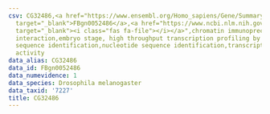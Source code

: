 ```yaml
---
csv: CG32486,<a href="https://www.ensembl.org/Homo_sapiens/Gene/Summary?db=core;g=FBgn0052486"
  target="_blank">FBgn0052486</a>,<a href="https://www.ncbi.nlm.nih.gov/pubmed/15998452"
  target="_blank"><i class="fas fa-file"></i></a>",chromatin immunoprecipitation assay,direct
  interaction,embryo stage, high throughput transcription profiling by microarray,nucleotide
  sequence identification,nucleotide sequence identification,transcriptional regulation,up-regulates
  activity
data_alias: CG32486
data_id: FBgn0052486
data_numevidence: 1
data_species: Drosophila melanogaster
data_taxid: '7227'
title: CG32486
---
```

